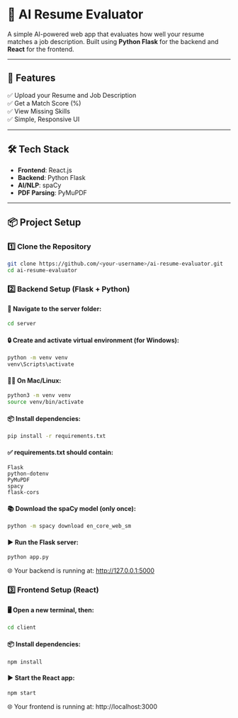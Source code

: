 # 🧠 AI Resume Evaluator

A simple AI-powered web app that evaluates how well your resume matches a job description. Built using **Python Flask** for the backend and **React** for the frontend.

---

## 🚀 Features

✅ Upload your Resume and Job Description  
✅ Get a Match Score (%)  
✅ View Missing Skills  
✅ Simple, Responsive UI  

---

## 🛠 Tech Stack

- **Frontend**: React.js  
- **Backend**: Python Flask  
- **AI/NLP**: spaCy  
- **PDF Parsing**: PyMuPDF  

---

## 📦 Project Setup

### 1️⃣ Clone the Repository

```bash
git clone https://github.com/<your-username>/ai-resume-evaluator.git
cd ai-resume-evaluator
```

### 2️⃣ Backend Setup (Flask + Python)

#### 📁 Navigate to the server folder:
```bash
cd server
```

#### 🔒 Create and activate virtual environment (for Windows):
```bash
python -m venv venv
venv\Scripts\activate
```

#### 🧑‍💻 On Mac/Linux:
```bash
python3 -m venv venv
source venv/bin/activate
```

#### 📦 Install dependencies:
```bash
pip install -r requirements.txt
```
#### ✅ requirements.txt should contain:
```nginx
Flask
python-dotenv
PyMuPDF
spacy
flask-cors
```

#### 📚 Download the spaCy model (only once):
```bash
python -m spacy download en_core_web_sm
```

#### ▶️ Run the Flask server:
```bash
python app.py
```
🌐 Your backend is running at: http://127.0.0.1:5000

### 3️⃣ Frontend Setup (React)

#### 🖥 Open a new terminal, then:
```bash
cd client
```
#### 📦 Install dependencies:
```bash
npm install
```

#### ▶️ Start the React app:
```bash
npm start
```
🌐 Your frontend is running at: http://localhost:3000


